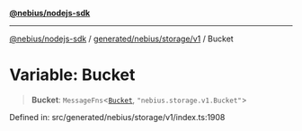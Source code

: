 [**@nebius/nodejs-sdk**](../../../../../README.md)

***

[@nebius/nodejs-sdk](../../../../../README.md) / [generated/nebius/storage/v1](../README.md) / Bucket

# Variable: Bucket

> **Bucket**: `MessageFns`\<[`Bucket`](../interfaces/Bucket.md), `"nebius.storage.v1.Bucket"`\>

Defined in: src/generated/nebius/storage/v1/index.ts:1908
